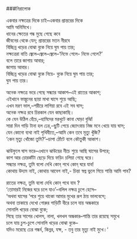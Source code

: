 ###নিরালোক 

একবার নক্ষত্রের দিকে চাই–একবার প্রান্তরের দিকে   
আমি অনিমিখে।  
ধানের ক্ষেতের গন্ধ মুছে গেছে কবে   
জীবনের থেকে যেন; প্রান্তরের মতন নীরবে   
বিচ্ছিন্ন খড়ের বোঝা বুকে নিয়ে ঘুম পায় তার;  
নক্ষত্রেরা বাতি জ্বেলে–জ্বেলে–জ্বেলে–‘নিভে গেলে- নিভে গেলে?’  
বলে তারে জাগায় আবার;   
জাগায় আবার।   
বিচ্ছিন্ন খড়ের বোঝা বুকে নিয়ে- বুকে নিয়ে ঘুম পায় তার;   
ঘুম পায় তার।   

অনেক নক্ষত্রে ভরে গেছে সন্ধ্যার আকাশ–এই রাতের আকাশ;  
এইখানে ফাল্গুনের ছায়া মাখা ঘাসে শুয়ে আছি;   
এখন মরণ ভাল,–শরীরে লাগিয়া রবে এই সব ঘাস;   
অনেক নক্ষত্র রবে চিরকাল যেন কাছাকাছি।   
কে যেন উঠিল হেঁচে,–হামিদের মরখুটে কানা ঘোড়া বুঝি!   
সারা দিন গাড়ি টানা হল ঢের,–ছুটি পেয়ে জ্যোৎস্নায় নিজ মনে খেয়ে যায় ঘাস;   
যেন কোনো ব্যথা নাই পৃথিবীতে,–আমি কেন তবে মৃত্যু খুঁজি?   
‘কেন মৃত্যু খোঁজো তুমি?’–চাপা ঠোঁটে বলে কৌতুকী আকাশ।   

ঝাউফুলে ঘাস ভরে–এখানে ঝাউয়ের নীচে শুয়ে আছি ঘাসের উপরে;   
কাশ আর চোরকাঁটা ছেড়ে দিয়ে ফড়িং চলিয়া গেছে ঘরে।   
সন্ধ্যার নক্ষত্র, তুমি বলো দেখি কোন্‌ পথে কোন্‌ ঘরে যাব!   
কোথায় উদ্যম নাই, কোথায় আবেগ নাই,- চিন্তা স্বপ্ন ভুলে গিয়ে শান্তি আমি পাব?   

রাতের নক্ষত্র, তুমি বলো দেখি কোন্‌ পথে যাব ?   
‘তোমারই নিজের ঘরে চলে যাও’–বলিল নক্ষত্র চুপে হেসে–  
‘অথবা ঘাসের ‘পরে শুয়ে থাকো আমার মুখের রূপ ঠায় ভালবেসে;   
অথবা তাকায়ে দেখো গোরুর গাড়িটি ধীরে চলে যায় অন্ধকারে   
সোনালি খড়ের বোঝা বুকে;  
পিছে তার সাপের খোলস, নালা, খলখল অন্ধকার–শান্তি তার রয়েছে সমুখে  
চলে যায় চুপ-চুপে সোনালি খড়ের বোঝা বুকে–  
যদিও মরেছে ঢের গন্ধর্ব, কিন্নর, যক্ষ, - তবু তার মৃত্যু নাই মুখে।‘
